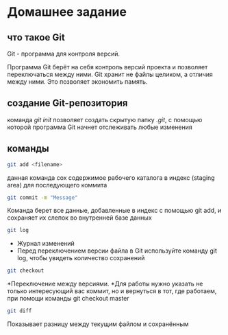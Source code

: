 # Домашнее задание

## что такое Git

Git - программа для контроля версий.

Программа Git берёт на себя контроль версий проекта и позволяет переключаться между ними. 
Git хранит не файлы целиком, а отличия между ними. Это позволяет экономить память.

## создание Git-репозитория
команда *git init* позволяет создать скрытую папку *.git*, с помощью которой программа Git начнет отслеживать любые изменения

## команды
```sh
git add <filename>
```
данная команда сох содержимое рабочего каталога в индекс (staging area) для последующего коммита
```sh
git commit -m "Message"
```
Команда берет все данные, добавленные в индекс с помощью git add, и сохраняет их слепок во внутренней базе данных 
```sh
git log
```
* Журнал изменений
* Перед переключением версии файла в Git 
используйте команду git log, чтобы увидеть количество сохранений
```sh
git checkout
```
*Переключение между версиями.
*Для работы нужно указать не только 
интересующий вас коммит, но и вернуться 
в тот, где работаем, при помощи команды 
git checkout master
```sh
git diff
```
Показывает разницу между текущим файлом 
и сохранённым